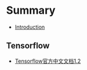 # Summary

* [Introduction](README.md)

## Tensorflow
* [Tensorflow官方中文文档1.2](./Tensorflow/README.md)

